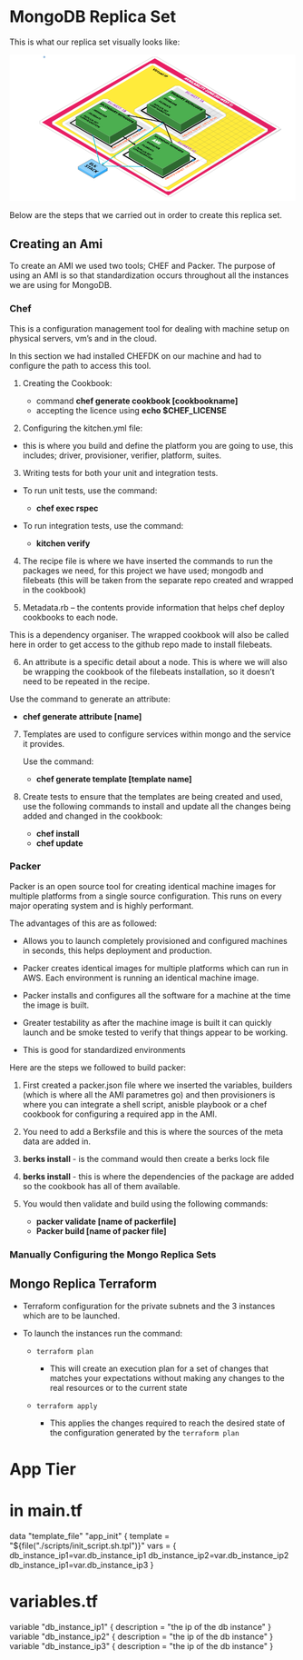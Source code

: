 # MongoDB Replica Set

  This is what our replica set visually looks like:

 ![20200203162540686](img-paste-20200203162540686.png)

Below are the steps that we carried out in order to create this replica set.

## Creating an Ami

To create an AMI we used two tools; CHEF and Packer. The purpose of using an AMI is so that standardization occurs throughout all the instances we are using for MongoDB.


### Chef

This is a configuration management tool for dealing with machine setup on physical servers, vm’s and in the cloud.

In this section we had installed CHEFDK on our machine and had to configure the path to access this tool.


1. Creating the Cookbook:

      - command **chef generate cookbook [cookbookname]**
      - accepting the licence using **echo $CHEF_LICENSE**

2. Configuring the kitchen.yml file:

  - this is where you build and define the platform you are going to use, this includes; driver, provisioner, verifier, platform, suites.

3. Writing tests for both your unit and integration tests.

  - To run unit tests, use the command:
      - **chef exec rspec**

  - To run integration tests, use the command:
      - **kitchen verify**

4. The recipe file is where we have inserted the commands to run the packages we need, for this project we have used; mongodb and filebeats (this will be taken from the separate repo created and wrapped in the cookbook)

5. Metadata.rb – the contents provide information that helps chef deploy cookbooks to each node.

This is a dependency organiser. The wrapped cookbook will also be called here in order to get access to the github repo made to install filebeats.


6. An attribute is a specific detail about a node. This is where we will also be wrapping the cookbook of the filebeats installation, so it doesn’t need to be repeated in the recipe.

 Use the command to generate an attribute:
-  **chef generate attribute [name]**


7. Templates are used to configure services within mongo and the service it provides.

    Use the command:
      -	**chef generate template [template name]**

8. Create tests to ensure that the templates are being created and used, use the following commands to install and update all the changes being added and changed in the cookbook:

	-  **chef install**
	-  **chef update**


### Packer

Packer is an open source tool for creating identical machine images for multiple platforms from a single source configuration. This runs on every major operating system and is highly performant.

The advantages of this are as followed:

-	Allows you to launch completely provisioned and configured machines in seconds, this helps deployment and production.

-	Packer creates identical images for multiple platforms which can run in AWS. Each environment is running an identical machine image.

-	Packer installs and configures all the software for a machine at the time the image is built.

-	Greater testability as after the machine image is built it can quickly launch and be smoke tested to verify that things appear to be working.

-	This is good for standardized environments

Here are the steps we followed to build packer:

1.	First created a packer.json file where we inserted the variables, builders (which is where all the AMI parametres go) and then provisioners is where you can integrate a shell script, anisble playbook or a chef cookbook for configuring a required app in the AMI.

2.	You need to add a Berksfile and this is where the sources of the meta data are added in.

3.	**berks install** - is the command would then create a berks lock file

4. **berks install** - this is where the dependencies of the package are added so the cookbook has all of them available.

5. You would then validate and build using the following commands:

    - **packer validate [name of packerfile]**
    - **Packer build [name of packer file]**

### Manually Configuring the Mongo Replica Sets




## Mongo Replica Terraform

- Terraform configuration for the private subnets and the 3 instances which are to be launched.

- To launch the instances run the command:

  - `` terraform plan ``
    - This will create an execution plan for a set of changes that matches your expectations without making any changes to the real resources or to the current state

  - `` terraform apply ``
    - This applies the changes required to reach the desired state of the configuration generated by the ``terraform plan``


# App Tier

# in main.tf
data "template_file" "app_init" {
  template = "${file("./scripts/init_script.sh.tpl")}"
  vars = {
	db_instance_ip1=var.db_instance_ip1
  db_instance_ip2=var.db_instance_ip2
  db_instance_ip1=var.db_instance_ip3
  }

# variables.tf
variable "db_instance_ip1" {
  description = "the ip of the db instance"
}
variable "db_instance_ip2" {
  description = "the ip of the db instance"
}
variable "db_instance_ip3" {
  description = "the ip of the db instance"
}

